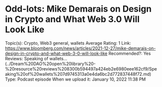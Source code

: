 # Odd-lots: Mike Demarais on Design in Crypto and What Web 3.0 Will Look Like

Topic(s): Crypto, Web3 general, wallets
Average Rating: 1
Link: https://www.bloomberg.com/news/articles/2021-12-27/mike-demarais-on-design-in-crypto-and-what-web-3-0-will-look-like
Recommended?: Yes
Reviews: Speaking of wallets... (../Dream%20DAO%20open%20library%20-%20resource%20reviews%208300b594497a424eb2e6980eee162cf9/Speaking%20of%20wallets%207d9745313a0e4da6bc2d772837448f72.md)
Type: Podcast episode
When we upload it: January 10, 2022 11:38 PM